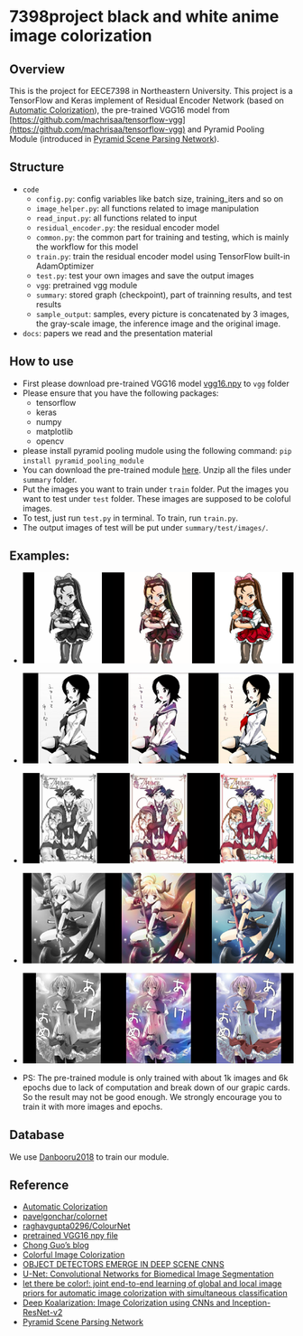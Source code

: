 # 7398project black and white anime image colorization

## Overview

This is the project for EECE7398 in Northeastern University.
This project is a TensorFlow and Keras implement of Residual Encoder Network (based on [Automatic Colorization](http://tinyclouds.org/colorize/)), the pre-trained VGG16 model from [https://github.com/machrisaa/tensorflow-vgg](https://github.com/machrisaa/tensorflow-vgg) and Pyramid Pooling Module (introduced in [Pyramid Scene Parsing Network](https://arxiv.org/abs/1612.01105)).

## Structure

* `code`
  * `config.py`: config variables like batch size, training_iters and so on
  * `image_helper.py`: all functions related to image manipulation
  * `read_input.py`: all functions related to input
  * `residual_encoder.py`: the residual encoder model
  * `common.py`: the common part for training and testing, which is mainly the workflow for this model
  * `train.py`: train the residual encoder model using TensorFlow built-in AdamOptimizer
  * `test.py`: test your own images and save the output images
  * `vgg`: pretrained vgg module
  * `summary`: stored graph (checkpoint), part of trainning results, and test results
  * `sample_output`: samples, every picture is concatenated by 3 images, the gray-scale image, the inference image and the original image.
* `docs`: papers we read and the presentation material

## How to use

* First please download pre-trained VGG16 model [vgg16.npy](https://mega.nz/#!YU1FWJrA!O1ywiCS2IiOlUCtCpI6HTJOMrneN-Qdv3ywQP5poecM) to `vgg` folder
* Please ensure that you have the following packages:
  * tensorflow
  * keras
  * numpy
  * matplotlib
  * opencv
* please install pyramid pooling mudole using the following command: ```pip install pyramid_pooling_module```
* You can download the pre-trained module [here](https://github.com/ubwzwd/7398project/releases/tag/v1.0). Unzip all the files under `summary` folder.
* Put the images you want to train under `train` folder. Put the images you want to test under `test` folder. These images are supposed to be coloful images.
* To test, just run `test.py` in terminal. To train, run `train.py`.
* The output images of test will be put under `summary/test/images/`.

## Examples:

* ![1](/README_utils/1.png)
* ![1](/README_utils/2.png)
* ![1](/README_utils/3.png)
* ![1](/README_utils/4.png)
* ![1](/README_utils/5.png)

* PS: The pre-trained module is only trained with about 1k images and 6k epochs due to lack of computation and break down of our grapic cards. So the result may not be good enough. We strongly encourage you to train it with more images and epochs.

## Database

We use [Danbooru2018](https://www.gwern.net/Danbooru2018) to train our module.

## Reference

* [Automatic Colorization](http://tinyclouds.org/colorize/)
* [pavelgonchar/colornet](https://github.com/pavelgonchar/colornet)
* [raghavgupta0296/ColourNet](https://github.com/raghavgupta0296/ColourNet)
* [pretrained VGG16 npy file](https://github.com/machrisaa/tensorflow-vgg)
* [Chong Guo’s blog](https://tinyclouds.org/colorize/)
* [Colorful Image Colorization](https://arxiv.org/abs/1603.08511)
* [OBJECT DETECTORS EMERGE IN DEEP SCENE CNNS](https://arxiv.org/abs/1412.6856)
* [U-Net: Convolutional Networks for Biomedical Image Segmentation](https://arxiv.org/abs/1505.04597)
* [let there be color!: joint end-to-end learning of global and local image priors for automatic image colorization with simultaneous classification](https://dl.acm.org/citation.cfm?id=2925974)
* [Deep Koalarization: Image Colorization using CNNs and Inception-ResNet-v2](https://arxiv.org/abs/1712.03400)
* [Pyramid Scene Parsing Network](https://arxiv.org/abs/1612.01105)
